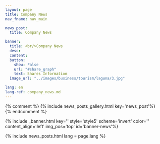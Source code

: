 ```yaml
---
layout: page
title: Company News
nav_fname: nav_main

news_post:
  title: Company News

banner:
  title: <br/>Company News
  desc:
  content:
  button:
    show: False
    url: "#share_graph"
    text: Shares Information
  image_url: "../images/business/tourism/laguna/3.jpg"

lang: en
lang-ref: company_news.md
---
```


{% comment %}
{% include news_posts_gallery.html key='news_post'%}
{% endcomment %}

<!-- Welcome Banner -->

{% include _banner.html key='' style='style5' scheme='invert' color='' content_align='left' img_pos='top' id='banner-news'%}

{% include news_posts.html lang = page.lang %}
